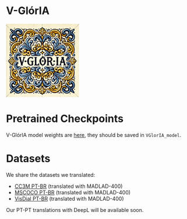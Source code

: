 # V-GlórIA
<img src="vgloria.png" width="200" height="200">


# Pretrained Checkpoints 
V-GlórIA model weights are [here](https://drive.google.com/file/d/1CFDfaDTF_8kj2hFzCTEzKgRy_MB0ZNAC/view?usp=drive_link), they should be saved in ```VGlorIA_model```.

# Datasets
We share the datasets we translated:
- [CC3M PT-BR](https://huggingface.co/datasets/NOVA-vision-language/CC3M_PT-BR) (translated with MADLAD-400)
- [MSCOCO PT-BR](https://huggingface.co/datasets/NOVA-vision-language/MSCOCO_PT-BR) (translated with MADLAD-400)
- [VisDial PT-BR](https://huggingface.co/datasets/NOVA-vision-language/VisualDialogue_PT-BR) (translated with MADLAD-400)

Our PT-PT translations with DeepL will be available soon.
